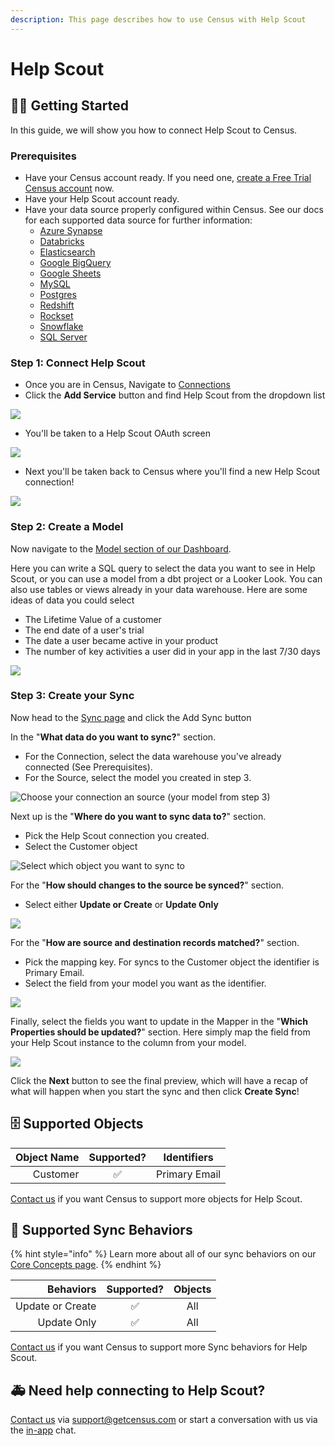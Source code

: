 ```yaml
---
description: This page describes how to use Census with Help Scout
---
```


# Help Scout

## 🏃‍♀️ Getting Started

In this guide, we will show you how to connect Help Scout to Census.

### Prerequisites

* Have your Census account ready. If you need one, [create a Free Trial Census account](https://app.getcensus.com/) now.
* Have your Help Scout account ready.
* Have your data source properly configured within Census. See our docs for each supported data source for further information:
  * [Azure Synapse](../sources/azure-synapse.md)
  * [Databricks](https://docs.getcensus.com/sources/databricks)
  * [Elasticsearch](../sources/elasticsearch.md)
  * [Google BigQuery](https://docs.getcensus.com/sources/google-bigquery)
  * [Google Sheets](https://docs.getcensus.com/sources/google-sheets)
  * [MySQL](../sources/mysql.md)
  * [Postgres](https://docs.getcensus.com/sources/postgres)
  * [Redshift](https://docs.getcensus.com/sources/redshift)
  * [Rockset](https://docs.getcensus.com/sources/rockset)
  * [Snowflake](https://docs.getcensus.com/sources/snowflake)
  * [SQL Server](../sources/sql-server.md)

### Step 1: Connect Help Scout

* Once you are in Census, Navigate to [Connections](https://app.getcensus.com/connections)
* Click the **Add Service** button and find Help Scout from the dropdown list

![](<../.gitbook/assets/Screen Shot 2022-06-25 at 8.34.07 AM.png>)

* You'll be taken to a Help Scout OAuth screen

![](<../.gitbook/assets/Screen Shot 2022-06-24 at 5.31.14 PM (1).png>)

* Next you'll be taken back to Census where you'll find a new Help Scout connection!

![](<../.gitbook/assets/Screen Shot 2022-06-25 at 8.36.52 AM.png>)

### Step 2: Create a Model

Now navigate to the [Model section of our Dashboard](https://app.getcensus.com/models).​‌

Here you can write a SQL query to select the data you want to see in Help Scout, or you can use a model from a dbt project or a Looker Look. You can also use tables or views already in your data warehouse. Here are some ideas of data you could select

* The Lifetime Value of a customer
* The end date of a user's trial
* The date a user became active in your product
* The number of key activities a user did in your app in the last 7/30 days

![](<../.gitbook/assets/Screen Shot 2022-01-27 at 3.31.32 PM.png>)

### Step 3: Create your Sync

Now head to the [Sync page](https://app.getcensus.com/syncs) and click the Add Sync button

In the "**What data do you want to sync?**" section.

* For the Connection, select the data warehouse you've already connected (See Prerequisites).
* For the Source, select the model you created in step 3.

![Choose your connection an source (your model from step 3)](<../.gitbook/assets/Screen Shot 2022-06-25 at 8.46.50 AM.png>)

Next up is the "**Where do you want to sync data to?**" section.

* Pick the Help Scout connection you created.
* Select the Customer object

![Select which object you want to sync to](<../.gitbook/assets/Screen Shot 2022-06-25 at 8.47.31 AM.png>)

For the "**How should changes to the source be synced?**" section.&#x20;

* Select either **Update or Create** or **Update Only**

![](<../.gitbook/assets/Screen Shot 2022-03-31 at 11.46.19 AM.png>)

For the "**How are source and destination records matched?**" section.&#x20;

* Pick the mapping key. For syncs to the Customer object the identifier is Primary Email.
* Select the field from your model you want as the identifier.&#x20;

![](<../.gitbook/assets/Screen Shot 2022-06-25 at 8.50.21 AM.png>)

Finally, select the fields you want to update in the Mapper in the "**Which Properties should be updated?**" section. Here simply map the field from your Help Scout instance to the column from your model.

![](<../.gitbook/assets/Screen Shot 2022-06-25 at 8.50.52 AM.png>)

Click the **Next** button to see the final preview, which will have a recap of what will happen when you start the sync and then click **Create Sync**!

## 🗄 Supported Objects

| **Object Name** | **Supported?** | **Identifiers** |
| --------------: | :------------: | --------------- |
|        Customer |        ✅       | Primary Email   |

[Contact us](mailto:support@getcensus.com) if you want Census to support more objects for Help Scout.

## 🔄 Supported Sync Behaviors

{% hint style="info" %}
Learn more about all of our sync behaviors on our [Core Concepts page](../basics/core-concept/#the-different-sync-behaviors).
{% endhint %}

|    **Behaviors** | **Supported?** | **Objects** |
| ---------------: | :------------: | :----------: |
| Update or Create |        ✅       |      All     |
|      Update Only |        ✅       |      All     |

[Contact us](mailto:support@getcensus.com) if you want Census to support more Sync behaviors for Help Scout.

## 🚑 Need help connecting to Help Scout?

[Contact us](mailto:support@getcensus.com) via support@getcensus.com or start a conversation with us via the [in-app](https://app.getcensus.com) chat.
